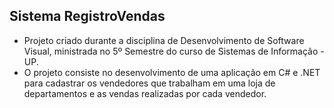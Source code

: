 ## Sistema RegistroVendas

- Projeto criado durante a disciplina de Desenvolvimento de Software Visual, ministrada no 5º Semestre do curso de Sistemas de Informação - UP.
- O projeto consiste no desenvolvimento de uma aplicação em C# e .NET para cadastrar os vendedores que trabalham em uma loja de departamentos e as vendas realizadas por cada vendedor.







